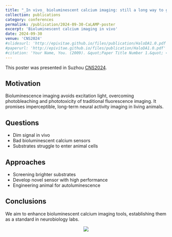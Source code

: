 ```yaml
---
title: "_In vivo_ bioluminescent calcium imaging: still a long way to go"
collection: publications
category: conferences
permalink: /publication/2024-09-30-CaLAMP-poster
excerpt: 'Bioluminescent calcium imaging in vivo'
date: 2024-09-30
venue: 'CNS2024'
#slidesurl: 'http://epivitae.github.io/files/publication/HaloDA1.0.pdf'
#paperurl: 'http://epivitae.github.io/files/publication/HaloDA1.0.pdf'
#citation: 'Your Name, You. (2009). &quot;Paper Title Number 1.&quot; <i>Journal 1</i>. 1(1).'
---
```

This poster was presented in Suzhou [CNS2024](https://www.cns.org.cn/2024/program05.html). 

## Motivation
Bioluminescence imaging avoids excitation light, overcoming photobleaching and phototoxicity of traditional fluorescence imaging. It promises imperceptible, long-term neural activity imaging in living animals.
## Questions
- Dim signal in vivo
- Bad bioluminescent calcium sensors
- Substrates struggle to enter animal cells

## Approaches
- Screening brighter substrates
- Develop novel sensor with high performance 
- Engineering animal for  autoluminescence

## Conclusions
We aim to enhance bioluminescent calcium imaging tools, establishing them as a standard in neurobiology labs.



<div align="center">
    <img src="/images/papers/CaLAMP-poster.png">
</div>


